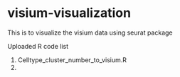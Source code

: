 # visium-visualization
This is to visualize the visium data using seurat package


Uploaded R code list
1. Celltype_cluster_number_to_visium.R
2. 

